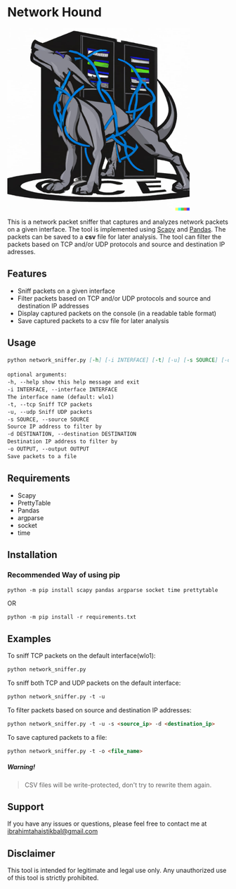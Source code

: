 # Network Hound

<img src="https://github.com/LiterallyEthical/network-hound/blob/main/images/title_image.png" height="415">

This is a network packet sniffer that captures and analyzes network packets on a given interface.
The tool is implemented using [Scapy](https://scapy.net/) and [Pandas](https://pandas.pydata.org/).
The packets can be saved to a **csv** file for later analysis. The tool can filter the packets based on TCP
and/or UDP protocols and source and destination IP adresses.

## Features

- Sniff packets on a given interface
- Filter packets based on TCP and/or UDP protocols and source and destination IP addresses
- Display captured packets on the console (in a readable table format)
- Save captured packets to a csv file for later analysis

## Usage

```md
python network_sniffer.py [-h] [-i INTERFACE] [-t] [-u] [-s SOURCE] [-d DESTINATION] [-o OUTPUT]

optional arguments:
-h, --help show this help message and exit
-i INTERFACE, --interface INTERFACE
The interface name (default: wlo1)
-t, --tcp Sniff TCP packets
-u, --udp Sniff UDP packets
-s SOURCE, --source SOURCE
Source IP address to filter by
-d DESTINATION, --destination DESTINATION
Destination IP address to filter by
-o OUTPUT, --output OUTPUT
Save packets to a file
```

## Requirements

- Scapy
- PrettyTable
- Pandas
- argparse
- socket
- time

## Installation

### Recommended Way of using pip

```
python -m pip install scapy pandas argparse socket time prettytable
```

OR

```
python -m pip install -r requirements.txt
```

## Examples

To sniff TCP packets on the default interface(wlo1):

```md
python network_sniffer.py
```

To sniff both TCP and UDP packets on the default interface:

```md
python network_sniffer.py -t -u
```

To filter packets based on source and destination IP addresses:

```md
python network_sniffer.py -t -u -s <source_ip> -d <destination_ip>
```

To save captured packets to a file:

```md
python network_sniffer.py -t -o <file_name>
```

##### Warning!

> CSV files will be write-protected, don't try to rewrite them again.

## Support

If you have any issues or questions, please feel free to contact me at ibrahimtahaistikbal@gmail.com

## Disclaimer

This tool is intended for legitimate and legal use only. Any unauthorized use of this tool is strictly prohibited.
